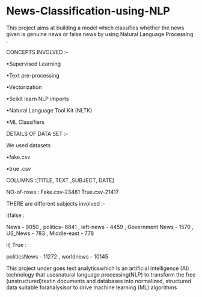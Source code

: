# News-Classification-using-NLP

This project aims at building a model which classifies whether the news given is genuine news or false news by using Natural Language Processing . 


CONCEPTS INVOLVED :- 


•Supervised Learning


•Text pre-processing


•Vectorization


•Scikit learn NLP imports 


•Natural Language Tool Kit (NLTK)


•ML Classifiers 



DETAILS OF DATA SET :-


We used datasets


•fake.csv 


•true .csv




COLUMNS :[TITLE, TEXT ,SUBJECT, DATE]


NO-of-rows : Fake.csv-23481  True.csv-21417 



THERE are different subjects involved :-


i)false : 


News - 9050 , politics- 6841 , left-news - 4459 , Government News - 1570 , US_News - 783 , Middle-east - 778


ii) True :


politicsNews - 11272 , worldnews - 10145



This project under goes text analyticswhich is an artificial intelligence (AI) technology that usesnatural language processing(NLP) to transform the free (unstructured)textin documents and databases into normalized, structured data suitable foranalysisor to drive machine learning (ML) algorithms


